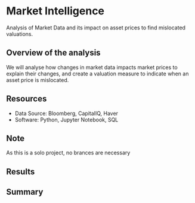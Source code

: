 # Market Intelligence
  Analysis of Market Data and its impact on asset prices to find mislocated valuations.
  
## Overview of the analysis
We will analyse how changes in market data impacts market prices to explain their changes, and create a valuation measure to indicate when an asset price is mislocated.
  
## Resources
- Data Source: Bloomberg, CapitalIQ, Haver
- Software: Python, Jupyter Notebook, SQL

## Note
  As this is a solo project, no brances are necessary

## Results

  
## Summary

